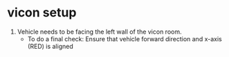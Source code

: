 # vicon setup

1. Vehicle needs to be facing the left wall of the vicon room.
    - To do a final check: Ensure that vehicle forward direction and x-axis (RED) is aligned 